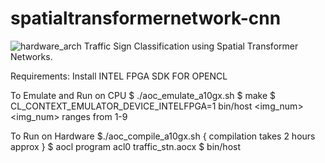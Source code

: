 # spatialtransformernetwork-cnn
![hardware_arch](https://user-images.githubusercontent.com/25413124/142775291-e718ad72-7cb3-4d2d-811a-598ab8dbb5fb.png)
 Traffic Sign Classification using Spatial Transformer Networks.
 
 Requirements:
 Install INTEL FPGA SDK FOR OPENCL 
 
 To Emulate and Run on CPU
 $ ./aoc_emulate_a10gx.sh
 $  make
 $  CL_CONTEXT_EMULATOR_DEVICE_INTELFPGA=1 bin/host <img_num> 
 <img_num> ranges from 1-9
 
 To Run on Hardware
 $./aoc_compile_a10gx.sh   { compilation takes 2 hours approx }
 $ aocl program acl0 traffic_stn.aocx 
 $ bin/host
 
 
 
